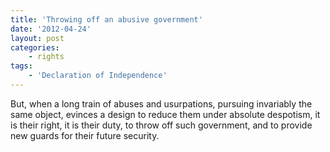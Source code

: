 ```yaml
---
title: 'Throwing off an abusive government'
date: '2012-04-24'
layout: post
categories:
    - rights
tags:
    - 'Declaration of Independence'
---
```


But, when a long train of abuses and usurpations, pursuing invariably the same object, evinces a design to reduce them under absolute despotism, it is their right, it is their duty, to throw off such government, and to provide new guards for their future security.